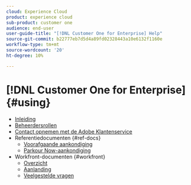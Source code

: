```yaml
---
cloud: Experience Cloud
product: experience cloud
sub-product: customer one
audience: end-user
user-guide-title: "[!DNL Customer One for Enterprise] Help"
source-git-commit: b22777eb7d5d4a89fd02328443a10e6132f1160e
workflow-type: tm+mt
source-wordcount: '20'
ht-degree: 10%

---
```



# [!DNL Customer One for Enterprise] {#using}

+ [Inleiding](home.md)
+ [Beheerdersrollen](admin-roles.md)
+ [Contact opnemen met de Adobe Klantenservice](customer-care.md)
+ Referentiedocumenten {#ref-docs}
   + [Voorafgaande aankondiging](intro-customer-support.md)
   + [Parkour Now-aankondiging](parkour-now.md)
+ Workfront-documenten {#workfront}
   + [Overzicht](overview.md)
   + [Aanlanding](landing.md)
   + [Veelgestelde vragen](faq.md)
